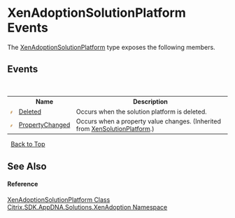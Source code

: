 # XenAdoptionSolutionPlatform Events
 

The <a href="a0046792-b4b6-4385-f7cd-c62769febff2">XenAdoptionSolutionPlatform</a> type exposes the following members.


## Events
&nbsp;<table><tr><th></th><th>Name</th><th>Description</th></tr><tr><td>![Public event](media/pubevent.gif "Public event")</td><td><a href="053c469c-227d-f283-e716-3da8e7c46e08">Deleted</a></td><td>
Occurs when the solution platform is deleted.</td></tr><tr><td>![Public event](media/pubevent.gif "Public event")</td><td><a href="0c663d0d-3cdb-f99d-7e86-c52c24e103a9">PropertyChanged</a></td><td>
Occurs when a property value changes.
 (Inherited from <a href="0e04915f-6b1a-0016-6a11-cd519e55dcbe">XenSolutionPlatform</a>.)</td></tr></table>&nbsp;
<a href="#xenadoptionsolutionplatform-events">Back to Top</a>

## See Also


#### Reference
<a href="a0046792-b4b6-4385-f7cd-c62769febff2">XenAdoptionSolutionPlatform Class</a><br /><a href="2a3ca15a-daca-4e24-783c-63ca2cba5f92">Citrix.SDK.AppDNA.Solutions.XenAdoption Namespace</a><br />